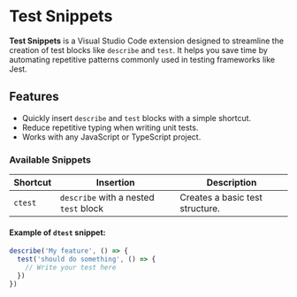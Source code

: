 # Test Snippets

**Test Snippets** is a Visual Studio Code extension designed to streamline the creation of test blocks like `describe` and `test`. It helps you save time by automating repetitive patterns commonly used in testing frameworks like Jest.

## Features

- Quickly insert `describe` and `test` blocks with a simple shortcut.
- Reduce repetitive typing when writing unit tests.
- Works with any JavaScript or TypeScript project.

### Available Snippets

| Shortcut | Insertion                                   | Description                          |
|----------|---------------------------------------------|--------------------------------------|
| `ctest`  | `describe` with a nested `test` block       | Creates a basic test structure.     |

#### Example of `dtest` snippet:
```javascript
describe('My feature', () => {
  test('should do something', () => {
    // Write your test here
  })
})
